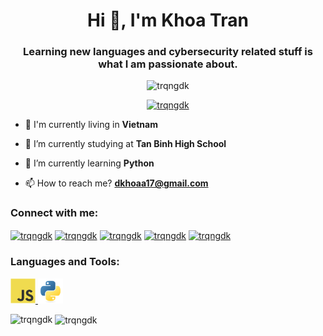 <h1 align="center">Hi 👋, I'm Khoa Tran</h1>
<h3 align="center">Learning new languages and cybersecurity related stuff is what I am passionate about.</h3>

<p align="center"> <img src="https://komarev.com/ghpvc/?username=trqngdk&label=Profile%20views&color=72b01d&style=flat" alt="trqngdk" /> </p>

<p align="center"> <a href="https://github.com/ryo-ma/github-profile-trophy"><img src="https://github-profile-trophy.vercel.app/?username=trqngdk" alt="trqngdk" /></a> </p>

- 📍 I'm currently living in **Vietnam**

- 🔭 I’m currently studying at **Tan Binh High School**

- 🌱 I’m currently learning **Python**

- 📫 How to reach me? **dkhoaa17@gmail.com**

<h3 align="left">Connect with me:</h3>
<p align="left">
<a href="https://fb.com/trqngdk" target="blank"><img align="center" src="https://raw.githubusercontent.com/rahuldkjain/github-profile-readme-generator/master/src/images/icons/Social/facebook.svg" alt="trqngdk" height="30" width="40" /></a>
<a href="https://instagram.com/trqngdk" target="blank"><img align="center" src="https://raw.githubusercontent.com/rahuldkjain/github-profile-readme-generator/master/src/images/icons/Social/instagram.svg" alt="trqngdk" height="30" width="40" /></a>
<a href="https://www.hackerrank.com/trqngdk" target="blank"><img align="center" src="https://raw.githubusercontent.com/rahuldkjain/github-profile-readme-generator/master/src/images/icons/Social/hackerrank.svg" alt="trqngdk" height="30" width="40" /></a>
<a href="https://codeforces.com/profile/trqngdk" target="blank"><img align="center" src="https://raw.githubusercontent.com/rahuldkjain/github-profile-readme-generator/master/src/images/icons/Social/codeforces.svg" alt="trqngdk" height="30" width="40" /></a>
<a href="https://www.leetcode.com/trqngdk" target="blank"><img align="center" src="https://raw.githubusercontent.com/rahuldkjain/github-profile-readme-generator/master/src/images/icons/Social/leet-code.svg" alt="trqngdk" height="30" width="40" /></a>
</p>

<h3 align="left">Languages and Tools:</h3>
<p align="left"> <a href="https://developer.mozilla.org/en-US/docs/Web/JavaScript" target="_blank" rel="noreferrer"> <img src="https://raw.githubusercontent.com/devicons/devicon/master/icons/javascript/javascript-original.svg" alt="javascript" width="40" height="40"/> </a> <a href="https://www.python.org" target="_blank" rel="noreferrer"> <img src="https://raw.githubusercontent.com/devicons/devicon/master/icons/python/python-original.svg" alt="python" width="40" height="40"/> </a> </p>

<p><img align="left" src="https://github-readme-stats.vercel.app/api/top-langs?username=trqngdk&show_icons=true&theme=vue&locale=en&layout=compact" alt="trqngdk" /></p>

<p>&nbsp;<img align="center" src="https://github-readme-stats.vercel.app/api?username=trqngdk&show_icons=true&theme=vue&locale=en" alt="trqngdk" /></p>
